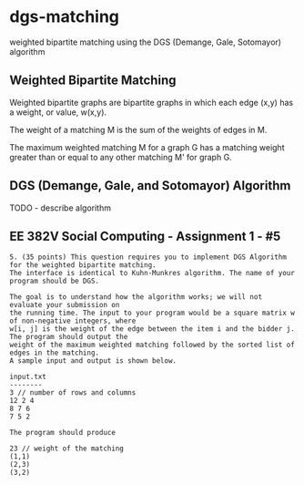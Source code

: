 # dgs-matching
weighted bipartite matching using the DGS (Demange, Gale, Sotomayor) algorithm

## Weighted Bipartite Matching

Weighted bipartite graphs are bipartite graphs in which each edge (x,y) has a weight,
or value, w(x,y).

The weight of a matching M is the sum of the weights of edges in M.

The maximum weighted matching M for a graph G has a matching weight greater than or equal
to any other matching M' for graph G.

## DGS (Demange, Gale, and Sotomayor) Algorithm

TODO - describe algorithm

## EE 382V Social Computing - Assignment 1 - #5

```
5. (35 points) This question requires you to implement DGS Algorithm for the weighted bipartite matching.
The interface is identical to Kuhn-Munkres algorithm. The name of your program should be DGS.

The goal is to understand how the algorithm works; we will not evaluate your submission on
the running time. The input to your program would be a square matrix w of non-negative integers, where
w[i, j] is the weight of the edge between the item i and the bidder j. The program should output the
weight of the maximum weighted matching followed by the sorted list of edges in the matching.
A sample input and output is shown below.

input.txt
--------
3 // number of rows and columns
12 2 4
8 7 6
7 5 2

The program should produce

23 // weight of the matching
(1,1)
(2,3)
(3,2)
```
